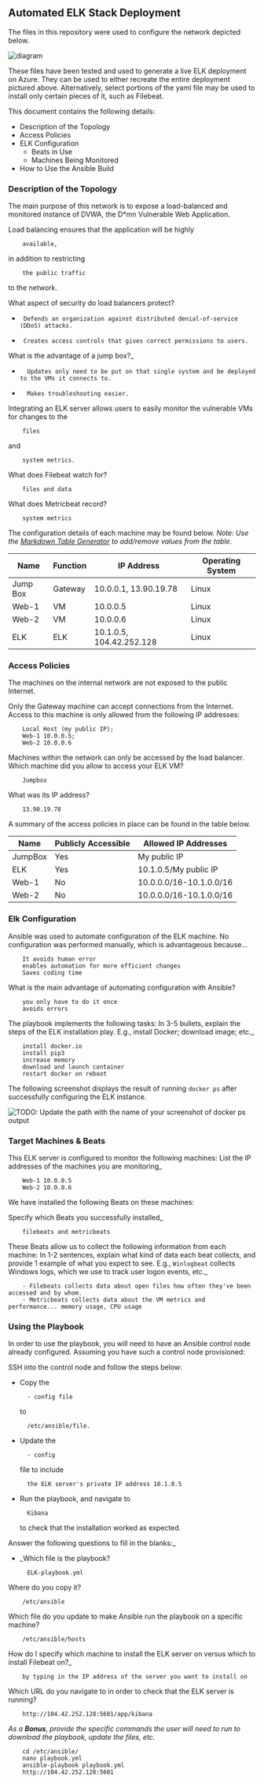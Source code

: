 ## Automated ELK Stack Deployment

The files in this repository were used to configure the network depicted below.

![diagram](images\RedTeam-Network.png)

These files have been tested and used to generate a live ELK deployment on Azure. They can be used to either recreate the entire deployment pictured above. Alternatively, select portions of the yaml file may be used to install only certain pieces of it, such as Filebeat.

  [](scripts\elk-playbook.yml)
  [](scripts\filebeat-playbook.yml)
  [](scripts\filebeat-config.yml)
  [](scripts\metricbeat-playbook.yml)
  [](scripts\metricbeat-config.yml)
  
This document contains the following details:
- Description of the Topology
- Access Policies
- ELK Configuration
  - Beats in Use
  - Machines Being Monitored
- How to Use the Ansible Build


### Description of the Topology

The main purpose of this network is to expose a load-balanced and monitored instance of DVWA, the D*mn Vulnerable Web Application.

Load balancing ensures that the application will be highly 

        available, 
in addition to restricting 

        the public traffic
to the network.

What aspect of security do load balancers protect? 
 
 -      Defends an organization against distributed denial-of-service (DDoS) attacks.
 -      Creates access controls that gives correct permissions to users.
 
 
What is the advantage of a jump box?_ 
 
-       Updates only need to be put on that single system and be deployed to the VMs it connects to.
-       Makes troubleshooting easier.

Integrating an ELK server allows users to easily monitor the vulnerable VMs for changes to the 

        files 
and 
        
        system metrics.
What does Filebeat watch for?

        files and data
What does Metricbeat record?

        system metrics

The configuration details of each machine may be found below.
_Note: Use the [Markdown Table Generator](http://www.tablesgenerator.com/markdown_tables) to add/remove values from the table_.

| Name     | Function | IP Address | Operating System |
|----------|----------|------------|------------------|
| Jump Box | Gateway  | 10.0.0.1, 13.90.19.78   | Linux            |
| Web-1    |    VM    | 10.0.0.5   | Linux            |
| Web-2    |    VM    | 10.0.0.6   | Linux            |
| ELK      |    ELK   | 10.1.0.5, 104.42.252.128   | Linux            |

### Access Policies

The machines on the internal network are not exposed to the public Internet. 

Only the Gateway machine can accept connections from the Internet. Access to this machine is only allowed from the following IP addresses:

        Local Host (my public IP); 
        Web-1 10.0.0.5; 
        Web-2 10.0.0.6

Machines within the network can only be accessed by the load balancer.
Which machine did you allow to access your ELK VM?
 
        Jumpbox 
What was its IP address?

        13.90.19.78

A summary of the access policies in place can be found in the table below.

| Name     | Publicly Accessible | Allowed IP Addresses  |
|----------|---------------------|---------------------- |
| JumpBox  |  Yes                |My public IP           |
| ELK      |  Yes                |10.1.0.5/My public IP  |
| Web-1    |  No                 |10.0.0.0/16-10.1.0.0/16|
| Web-2    |  No                 |10.0.0.0/16-10.1.0.0/16|
### Elk Configuration


Ansible was used to automate configuration of the ELK machine. No configuration was performed manually, which is advantageous because...

        It avoids human error
        enables automation for more efficient changes
        Saves coding time
        

What is the main advantage of automating configuration with Ansible? 

        you only have to do it once
        avoids errors

The playbook implements the following tasks:
In 3-5 bullets, explain the steps of the ELK installation play. E.g., install Docker; download image; etc._
 
        install docker.io
        install pip3
        increase memory
        download and launch container
        restart docker on reboot

The following screenshot displays the result of running `docker ps` after successfully configuring the ELK instance.

![TODO: Update the path with the name of your screenshot of docker ps output](Images/docker_ps_output.png)

### Target Machines & Beats
This ELK server is configured to monitor the following machines:
List the IP addresses of the machines you are monitoring_

        Web-1 10.0.0.5  
        Web-2 10.0.0.6
We have installed the following Beats on these machines:

Specify which Beats you successfully installed_
 
        filebeats and metricbeats

These Beats allow us to collect the following information from each machine:
In 1-2 sentences, explain what kind of data each beat collects, and provide 1 example of what you expect to see. E.g., `Winlogbeat` collects Windows logs, which we use to track user logon events, etc._

        - Filebeats collects data about open files how often they've been accessed and by whom.
        - Metricbeats collects data about the VM metrics and performance... memory usage, CPU usage

### Using the Playbook
In order to use the playbook, you will need to have an Ansible control node already configured. Assuming you have such a control node provisioned: 

SSH into the control node and follow the steps below:
- Copy the 

        - config file 
  to 

        /etc/ansible/file.

- Update the 
 
        - config 
  file to include 

        the ELK server's private IP address 10.1.0.5
- Run the playbook, and navigate to 
        
        Kibana 
  to check that the installation worked as expected.

Answer the following questions to fill in the blanks:_
- _Which file is the playbook? 

        ELK-playbook.yml 
Where do you copy it? 

        /etc/ansible
Which file do you update to make Ansible run the playbook on a specific machine? 

        /etc/ansible/hosts
       
  How do I specify which machine to install the ELK server on versus which to install Filebeat on?_ 

        by typing in the IP address of the server you want to install on
Which URL do you navigate to in order to check that the ELK server is running? 

        http://104.42.252.128:5601/app/kibana

_As a **Bonus**, provide the specific commands the user will need to run to download the playbook, update the files, etc._ 

        cd /etc/ansible/ 
        nano playbook.yml 
        ansible-playbook playbook.yml
        http://104.42.252.128:5601
